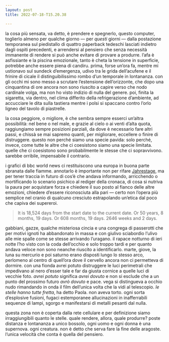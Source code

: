 ```yaml
---
layout: post
title: 2022-07-18-T15.20.38

---
```


la cosa più sensata, va detto, è prendere e spegnerlo, questo computer, toglierlo almeno per qualche giorno — per *questi* giorni — dalla postazione temporanea sul piedistallo di quattro paperback tedeschi lasciati indietro dagli ospiti precedenti, e arrendersi al pensiero che senza necessità immanente di rendere si può anche evitare di provare a produrre. l’afa è asfissiante e la piscina emozionale, tanto è cheta la tensione in superficie, potrebbe anche essere piena di candiru. prima, forse un’ora fa, mentre mi ustionavo sul sundeck d’emergenza, udivo tra le grida dell’acufene e il frinire di cicale il distinguibilissimo rombo d’un temporale in lontananza. con gli occhi mi sono messo a scrutare l’estensione dell’orizzonte, che dopo una cinquantina di ore ancora non sono riuscito a capire verso che nodo cardinale volga, ma non ho visto indizio di nulla del genere. poi, finita la sigaretta, via dentro, nel clima differito della refrigerazione d’ambiente, ad accucciare le dita sulla tastiera mentre i polsi si spaccano contro l’orlo ligneo del tavolo di piastrelle.

la cosa peggiore, o migliore, è che sembra sempre esserci un’altra possibilità: nel bene o nel male, e grazie al cielo o ai venti d’alta quota, raggiungiamo sempre posizioni parziali, da dove è necessario fare altri passi, e chissà se mai sapremo quanti, per migliorare, eccellere o finire di distruggere. questo non perché siamo una specie pavida: solo perché, invece, come tutte le altre che ci coesistono siamo una specie limitata. quelle che ci coesistono sono probabilmente le stesse che ci sopravvivono. sarebbe orribile, impensabile il contrario.

i grafici di bbc world news ci restituiscono una europa in buona parte sbranata dalle fiamme. annotarlo è importante non per rifare [Jahrestage](https://en.wikipedia.org/wiki/Anniversaries._From_the_Life_of_Gesine_Cresspahl), ma per tener traccia in futuro di cos’è che andava informando, arricchendo o mortificando lo scenario psichico al rediger della cronaca, di cosa si nutriva la paura per acquistare forza e chiedere il suo posto al fianco delle altre emozioni, chiedere d’essere riconosciuta alla pari — certo non l’opera più semplice nel cranio di qualcuno cresciuto estrapolando un’etica dal poco che capiva dei supereroi. 

> It is 18,524 days from the start date to the current date.
> Or 50 years, 8 months, 19 days.
> Or 608 months, 19 days.
> 2646 weeks and 2 days.

gabbiani, gazze, qualche misteriosa cincia e una congrega di passerotti che per motivi ignoti ha abbandonato in massa e con giulivo sciabordìo l’ulivo alle mie spalle come se stesse arrivando l’uragano. il rapace notturno di ieri notte l’ho visto con la coda dell’occhio e solo troppo tardi e per quanto andava veloce non sono neanche riuscito a identificarlo. marte, giove, la luna su mercurio e poi saturno erano disposti lungo lo stesso arco, perlomeno al centro di quell’ora dove il cervello ancora non ci permetteva di dormire. con una fionda avrei potuto distruggere le luci perimetrali che impedivano al nero d’esser tale e far da giusta cornice a quelle luci di vecchie foto. *avrei potuto* significa *avrei dovuto* e non si esclude che a un punto del prossimo futuro *avrò dovuto* e pace. vega si distingueva a occhio nudo rimandando in onda il film dell’unica volta che la vidi al telescopio. *le stelle hanno tutte fretta*, ha detto Paola. non aveva torto. ogni sorta d’esplosive fusioni, fugaci estemporanee allucinazioni in inafferrabili sequenze di lampi, sgorgo e manifestarsi di metalli pesanti dal nulla.

questa zona non è coperta dalla rete cellulare e per definizione siamo irraggiungibili quanto le stelle. quale rendere, allora, quale produrre? poste distanza e lontananza a unico bossolo, ogni uomo e ogni donna è una supernova. ogni creatura. non è detto che serva fare la fine delle aragoste. l’unica velocità che conta è quella del pensiero.



